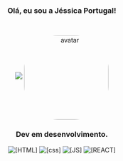 <center>

### Olá, eu sou a Jéssica Portugal!

##
<div style="display: inline_block"><br/>
  
   <img height="auto" src="https://github-readme-stats.vercel.app/api?username=jemportugal&show_icons=true&theme=tokyonight&include_all_commits=true&count_private=true"/>
   <img align="center" alt="avatar" height="190" style="border-radius:40%;" src="https://cdn.discordapp.com/attachments/981015431030652981/981015598014279720/avatar.gif">

</div>

### Dev em desenvolvimento.

![[HTML]](https://img.shields.io/badge/HTML5-E34F26?style=for-the-badge&logo=html5&logoColor=white)
![[css]](https://img.shields.io/badge/CSS3-1572B6?style=for-the-badge&logo=css3&logoColor=white)
![[JS]](https://img.shields.io/badge/JavaScript-F7DF1E?style=for-the-badge&logo=javascript&logoColor=black)
![[REACT]](https://img.shields.io/badge/React-20232A?style=for-the-badge&logo=react&logoColor=61DAFB)

